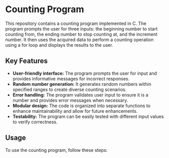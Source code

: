 # Counting Program

This repository contains a counting program implemented in C. The program prompts the user for three inputs: the beginning number to start counting from, the ending number to stop counting at, and the increment number. It then uses the acquired data to perform a counting operation using a for loop and displays the results to the user.

## Key Features

- **User-friendly interface:** The program prompts the user for input and provides informative messages for incorrect responses.
- **Random number generation:** It generates random numbers within specified ranges to create diverse counting scenarios.
- **Error handling:** The program validates user input to ensure it is a number and provides error messages when necessary.
- **Modular design:** The code is organized into separate functions to enhance maintainability and allow for future enhancements.
- **Testability:** The program can be easily tested with different input values to verify correctness.

## Usage

To use the counting program, follow these steps:

